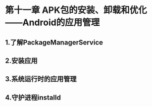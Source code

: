 # 第十一章  APK包的安装、卸载和优化——Android的应用管理

## 1.了解PackageManagerService






## 2.安装应用





## 3.系统运行时的应用管理









## 4.守护进程installd
